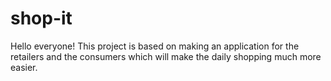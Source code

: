 # shop-it
Hello everyone! This project is based on making an application for the retailers and the consumers which will make the daily shopping much more easier.
